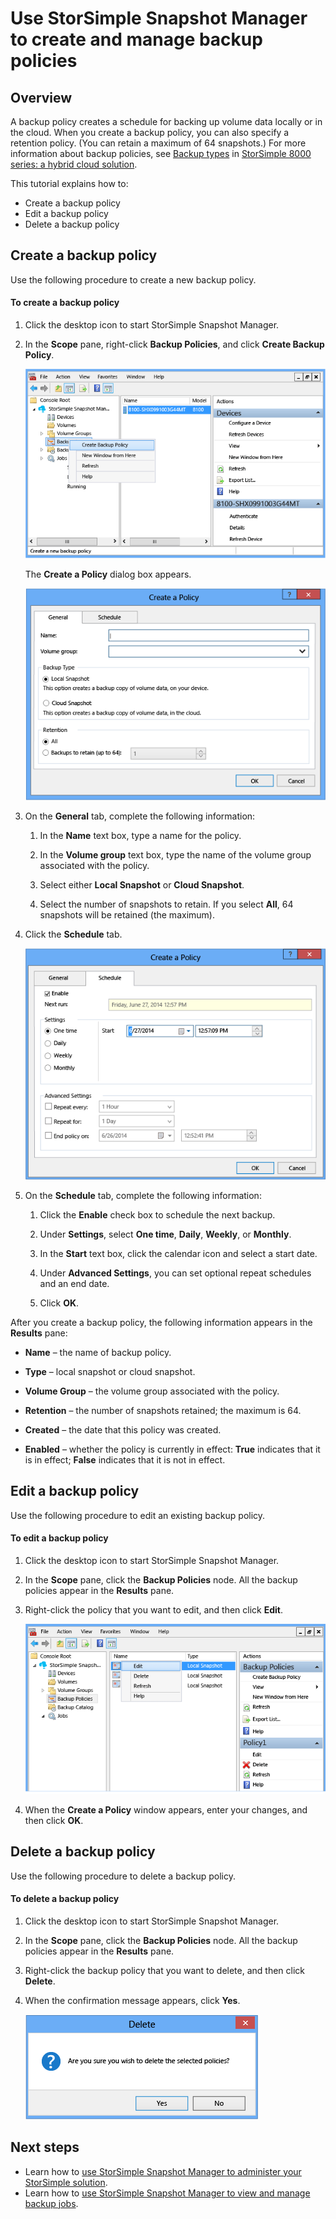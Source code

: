 <properties 
   pageTitle="StorSimple Snapshot Manager backup policies | Microsoft Azure"
   description="Describes how to use the StorSimple Snapshot Manager MMC snap-in to create and manage the backup policies that control scheduled backups."
   services="storsimple"
   documentationCenter="NA"
   authors="SharS"
   manager="carolz"
   editor="" />
<tags 
   ms.service="storsimple"
   ms.devlang="NA"
   ms.topic="article"
   ms.tgt_pltfrm="NA"
   ms.workload="TBD"
   ms.date="12/28/2015"
   ms.author="v-sharos" />

# Use StorSimple Snapshot Manager to create and manage backup policies

## Overview

A backup policy creates a schedule for backing up volume data locally or in the cloud. When you create a backup policy, you can also specify a retention policy. (You can retain a maximum of 64 snapshots.) For more information about backup policies, see [Backup types](storsimple-what-is-snapshot-manager.md#backup-type) in [StorSimple 8000 series: a hybrid cloud solution](storsimple-overview.md).

This tutorial explains how to:

- Create a backup policy 
- Edit a backup policy 
- Delete a backup policy 

## Create a backup policy

Use the following procedure to create a new backup policy.

#### To create a backup policy

1. Click the desktop icon to start StorSimple Snapshot Manager.

2. In the **Scope** pane, right-click **Backup Policies**, and click **Create Backup Policy**.

    ![Create a backup policy](./media/storsimple-snapshot-manager-manage-backup-policies/HCS_SSM_Create_BU_policy.png)

    The **Create a Policy** dialog box appears. 

    ![Create a Policy - General tab](./media/storsimple-snapshot-manager-manage-backup-policies/HCS_SSM_Create_policy_general.png)

3. On the **General** tab, complete the following information:

   1. In the **Name** text box, type a name for the policy.

   2. In the **Volume group** text box, type the name of the volume group associated with the policy.

   3. Select either **Local Snapshot** or **Cloud Snapshot**.

   4. Select the number of snapshots to retain. If you select **All**, 64 snapshots will be retained (the maximum). 

4. Click the **Schedule** tab.

    ![Create a Policy - Schedule tab](./media/storsimple-snapshot-manager-manage-backup-policies/HCS_SSM_Create_policy_schedule.png)

5. On the **Schedule** tab, complete the following information: 

   1. Click the **Enable** check box to schedule the next backup.

   2. Under **Settings**, select **One time**, **Daily**, **Weekly**, or **Monthly**. 

   3. In the **Start** text box, click the calendar icon and select a start date.

   4. Under **Advanced Settings**, you can set optional repeat schedules and an end date.

   5. Click **OK**.

After you create a backup policy, the following information appears in the **Results** pane:

- **Name** – the name of backup policy.

- **Type** – local snapshot or cloud snapshot.

- **Volume Group** – the volume group associated with the policy.

- **Retention** – the number of snapshots retained; the maximum is 64.

- **Created** – the date that this policy was created.

- **Enabled** – whether the policy is currently in effect: **True** indicates that it is in effect; **False** indicates that it is not in effect. 

## Edit a backup policy

Use the following procedure to edit an existing backup policy.

#### To edit a backup policy

1. Click the desktop icon to start StorSimple Snapshot Manager. 

2. In the **Scope** pane, click the **Backup Policies** node. All the backup policies appear in the **Results** pane. 

3. Right-click the policy that you want to edit, and then click **Edit**. 

    ![Edit a backup policy](./media/storsimple-snapshot-manager-manage-backup-policies/HCS_SSM_Edit_BU_policy.png) 

4. When the **Create a Policy** window appears, enter your changes, and then click **OK**. 

## Delete a backup policy

Use the following procedure to delete a backup policy.

#### To delete a backup policy

1. Click the desktop icon to start StorSimple Snapshot Manager. 

2. In the **Scope** pane, click the **Backup Policies** node. All the backup policies appear in the **Results** pane. 

3. Right-click the backup policy that you want to delete, and then click **Delete**.

4. When the confirmation message appears, click **Yes**.

    ![Delete backup policy confirmation](./media/storsimple-snapshot-manager-manage-backup-policies/HCS_SSM_Delete_BU_policy.png)

## Next steps

- Learn how to [use StorSimple Snapshot Manager to administer your StorSimple solution](storsimple-snapshot-manager-admin.md).
- Learn how to [use StorSimple Snapshot Manager to view and manage backup jobs](storsimple-snapshot-manager-manage-backup-jobs.md).